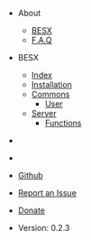 - About
    - [BESX](/about/index)
    - [F.A.Q](/about/faq)
- BESX
    - [Index](/besx/index)  
    - [Installation](/besx/installation)
    - [Commons](#)
        - [User](/besx/commons/user)
    - [Server](#)
        - [Functions](#)
    
- []()
- []()  
- [Github](https://github.com/cadox8/besx)
- [Report an Issue](https://github.com/cadox8/besx/issues)
- [Donate](https://patreon.com/cadox8)  
- Version: 0.2.3
